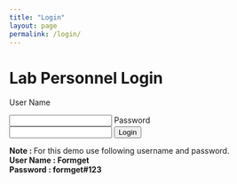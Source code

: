 ```yaml
---
title: "Login"
layout: page
permalink: /login/
---
```


<html>
<head>
<title>Only lab personnel</title>
<!-- Include CSS File Here -->
<link rel="stylesheet" href="css/style.css"/>
<!-- Include JS File Here -->
<script src="login.js"></script>
</head>
  
<body>
<div class="container">
<div class="main">
<h1 class="label">Lab Personnel Login</h1>
  
<form id="form_id" method="post" name="myform">
<div.class="font">User Name</div>
<input type="text" name="username" id="username"/>
<div.class="font font2">Password</div>
<input type="password" name="password" id="password"/>
<input type="button" value="Login" id="submit" onclick="validate()"/>
</form>

<span><b class="note">Note : </b>For this demo use following username and password. <br/><b class="valid">User Name : Formget<br/>Password : formget#123</b></span>
</div>
</div>

<script>
function validate(){
var username = document.getElementById("username").value;
var password = document.getElementById("password").value;
if ( username == "Formget" && password == "formget#123"){

window.location = "{{ site.url }}{{ site.baseurl }}/labdata.html";  
  }
 else{
  alert ("Login Unsuccessfull!");
  }
  }
</script>

  
<script>
*{
  padding: 0;
  margin: 0;
}
body{
  background-size: cover;
  align-items: center;
  justify-content: center;
  display: flex;
  font-family: sans-serif;
}
.container{
  position: relative;
  margin-top: 100px;
  width: 450 px;
  height: auto;
  background: #dedede;
  border-radius:5;
}
.label{
  padding: 20px 130px;
  font-size: 35px;
  font-weight: bold;
  color: #130f40;
}
.login_form{
  padding: 20px 40px;
}
.login_form.font{
  font-size: 18px;
  color: #130f40;
  margin: 5px 0;
}
.login_form input{
  height: 40 px;
  width: 350px;
  padding: 0 5px;
  font-size: 18px;
  outline: none;
  border: 1 px solid silver;
}
.login_form.font2{
  margin-top: 30px;
}  
.login_form button{
  margin: 45px 0 30px 0;
  height: 45px;
  width: 365px;
  font-size: 20px;
  color: white;
  outline: none;
  cursor: pointer;
  font-weight: bold;
  background: #1A237E;
  border-radius: 3px;
  border: 1px solid #3949AB;
  transition: .5s;
}
.login_form button:hover{
  background: #151c6a
}
  
</script>
  
  
  
  
  
  
  
</body>
</html>
